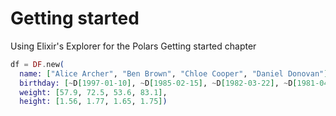 # Getting started

Using Elixir's Explorer for the Polars Getting started chapter

```elixir
df = DF.new(
  name: ["Alice Archer", "Ben Brown", "Chloe Cooper", "Daniel Donovan"],
  birthday: [~D[1997-01-10], ~D[1985-02-15], ~D[1982-03-22], ~D[1981-04-30]],
  weight: [57.9, 72.5, 53.6, 83.1],
  height: [1.56, 1.77, 1.65, 1.75])
```

